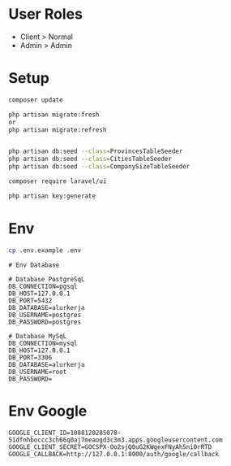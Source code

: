 # User Roles

-   Client > Normal
-   Admin > Admin

# Setup

```bash
composer update
```

```bash
php artisan migrate:fresh
or
php artisan migrate:refresh
```

```bash

php artisan db:seed --class=ProvincesTableSeeder
php artisan db:seed --class=CitiesTableSeeder
php artisan db:seed --class=CompanySizeTableSeeder

```

```bash
composer require laravel/ui
```

```bash
php artisan key:generate
```

# Env 

```bash
cp .env.example .env
```

```
# Env Database

# Database PostgreSqL
DB_CONNECTION=pgsql
DB_HOST=127.0.0.1
DB_PORT=5432
DB_DATABASE=alurkerja
DB_USERNAME=postgres
DB_PASSWORD=postgres

# Database MySqL
DB_CONNECTION=mysql
DB_HOST=127.0.0.1
DB_PORT=3306
DB_DATABASE=alurkerja
DB_USERNAME=root
DB_PASSWORD=
```

# Env Google
```
GOOGLE_CLIENT_ID=1088120285078-51dfnhboccc3ch66q0aj7meaogd3c3m3.apps.googleusercontent.com
GOOGLE_CLIENT_SECRET=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
GOOGLE_CALLBACK=http://127.0.0.1:8000/auth/google/callback
```

